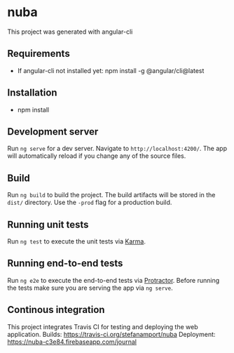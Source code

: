 # nuba

This project was generated with angular-cli

## Requirements
- If angular-cli not installed yet: npm install -g @angular/cli@latest

## Installation
- npm install

## Development server
Run `ng serve` for a dev server. Navigate to `http://localhost:4200/`. The app will automatically reload if you change any of the source files.

## Build
Run `ng build` to build the project. The build artifacts will be stored in the `dist/` directory. Use the `-prod` flag for a production build.

## Running unit tests
Run `ng test` to execute the unit tests via [Karma](https://karma-runner.github.io).

## Running end-to-end tests
Run `ng e2e` to execute the end-to-end tests via [Protractor](http://www.protractortest.org/).
Before running the tests make sure you are serving the app via `ng serve`.

## Continous integration
This project integrates Travis CI for testing and deploying the web application.
Builds: https://travis-ci.org/stefanamport/nuba
Deployment: https://nuba-c3e84.firebaseapp.com/journal

